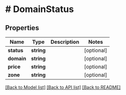 # # DomainStatus

## Properties

Name | Type | Description | Notes
------------ | ------------- | ------------- | -------------
**status** | **string** |  | [optional]
**domain** | **string** |  | [optional]
**price** | **string** |  | [optional]
**zone** | **string** |  | [optional]

[[Back to Model list]](../../README.md#models) [[Back to API list]](../../README.md#endpoints) [[Back to README]](../../README.md)
